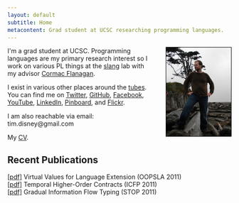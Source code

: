 ```yaml
---
layout: default
subtitle: Home
metacontent: Grad student at UCSC researching programming languages. 
---
```


<img style="float:right; margin-left: 25px; border: 1px solid black" width="146" height="200" alt="me" src="images/morgan.jpg"/>

I'm a grad student at UCSC. Programming languages are my primary research interest
so I work on various PL things at the [slang](http://slang.soe.ucsc.edu/Site/Home.html) lab
with my advisor [Cormac Flanagan](http://slang.soe.ucsc.edu/cormac/).

I exist in various other places around the 
[tubes](http://www.youtube.com/watch?v=f99PcP0aFNE). You can 
find me on 
<a href="http://twitter.com/disnet" rel="me">Twitter</a>,
<a href="http://github.com/disnet" rel="me">GitHub</a>, 
<a href="http://www.facebook.com/disnet" rel="me">Facebook</a>, 
<a href="http://www.youtube.com/user/rubberduckey2007" rel="me">YouTube</a>,
<a href="http://www.linkedin.com/in/timdisney" rel="me">LinkedIn</a>,
<a href="https://pinboard.in/u:disnet/public/" rel="me">Pinboard</a>, 
and <a href="http://www.flickr.com/people/timdisney" rel="me">Flickr</a>.

I am also reachable via email: tim.disney@<span style="display:none">null</span>gmail.com

My <a href="cv.pdf">CV</a>.

Recent Publications
-------------------

[\[pdf\]](/papers/oopsla054-austin.pdf) Virtual Values for Language Extension \(OOPSLA 2011\) <br />
[\[pdf\]](/papers/icfp046-disney.pdf) Temporal Higher-Order Contracts \(ICFP 2011\) <br />
[\[pdf\]](/papers/disney_stop11.pdf) Gradual Information Flow Typing \(STOP 2011\)
